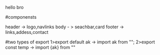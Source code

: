 hello bro

#componensts

header -> logo,navlinks
body - > seachbar,card
footer -> links,addess,contact

#two types of export
1>export default ak -> import ak from "";
2>export const temp  ->  import {ak} from  ""
